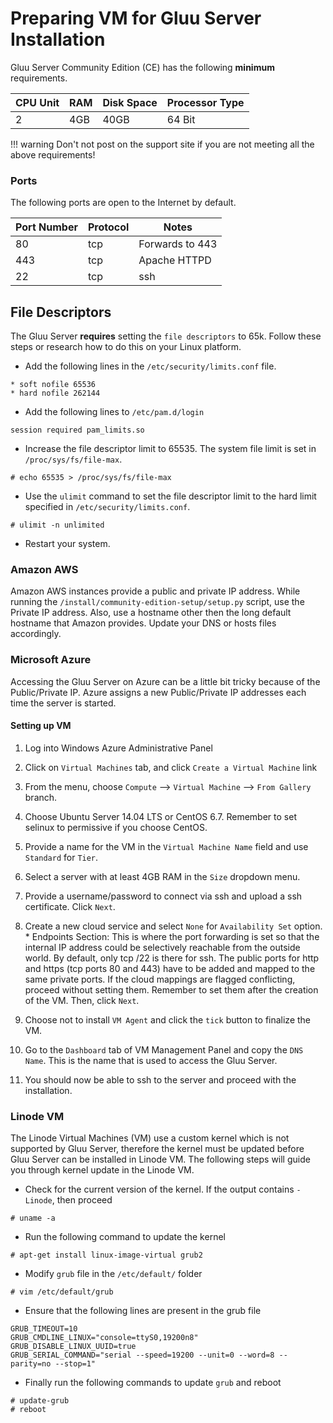 # Preparing VM for Gluu Server Installation

Gluu Server Community Edition (CE) has the following **minimum**
requirements. 

|CPU Unit  |    RAM     |   Disk Space      | Processor Type |
|----------|------------|-------------------|----------------|
|       2  |    4GB     |   40GB            |  64 Bit        |

!!! warning
    Don't not post on the support site if you are not 
    meeting all the above requirements!

### Ports

The following ports are open to the Internet by default.

|       Port Number     |       Protocol        |   Notes          |
|-----------------------|-----------------------|------------------|
|       80              |       tcp             | Forwards to 443  |
|       443             |       tcp             | Apache HTTPD     |
|       22              |       tcp             | ssh              |


## File Descriptors

The Gluu Server **requires** setting the `file descriptors` to 65k. 
Follow these steps or research how to do this on your Linux platform.

* Add the following lines in the `/etc/security/limits.conf` file.

```
* soft nofile 65536
* hard nofile 262144
```

* Add the following lines to `/etc/pam.d/login`
```
session required pam_limits.so
```

* Increase the file descriptor limit to 65535. The system file limit 
is set in `/proc/sys/fs/file-max`.
```
# echo 65535 > /proc/sys/fs/file-max
```

* Use the `ulimit` command to set the file descriptor limit to the hard 
limit specified in `/etc/security/limits.conf`.
```
# ulimit -n unlimited
```

* Restart your system.

### Amazon AWS

Amazon AWS instances provide a public and private IP address. While
running the `/install/community-edition-setup/setup.py` script, use the
Private IP address. Also, use a hostname other then the long default
hostname that Amazon provides. Update your DNS or hosts files accordingly.

### Microsoft Azure

Accessing the Gluu Server on Azure can be a little bit tricky because of
the Public/Private IP. Azure assigns a new Public/Private IP
addresses each time the server is started. 

#### Setting up VM
1. Log into Windows Azure Administrative Panel

2. Click on `Virtual Machines` tab, and click `Create a Virtual Machine` 
link

3. From the menu, choose `Compute` --> `Virtual Machine` --> `From Gallery` 
branch.

4. Choose Ubuntu Server 14.04 LTS or CentOS 6.7. Remember to set selinux
   to permissive if you choose CentOS.

5. Provide a name for the VM in the `Virtual Machine Name` field and use
`Standard` for `Tier`.

6. Select a server with at least 4GB RAM in the `Size` dropdown menu.

7. Provide a username/password to connect via ssh and upload a
   ssh certificate. Click `Next`.

8. Create a new cloud service and select `None` for `Availability Set`
   option.
        * Endpoints Section: This is where the port forwarding is set so
      that the internal IP address could be selectively reachable from
      the outside world. By default, only tcp /22 is there for ssh. The
      public ports for http and https (tcp ports 80 and 443) have to be
      added and mapped to the same private ports. If the cloud mappings
      are flagged conflicting, proceed without setting them. Remember to
      set them after the creation of the VM. Then, click `Next`.

9. Choose not to install `VM Agent` and click the `tick` button to
   finalize the VM.

10. Go to the `Dashboard` tab of VM Management Panel and copy the `DNS
    Name`. This is the name that is used to access the Gluu Server.

11. You should now be able to ssh to the server and proceed with the 
    installation.


### Linode VM

The Linode Virtual Machines (VM) use a custom kernel which is not 
supported by Gluu Server, therefore the kernel must be updated before 
Gluu Server can be installed in Linode VM. The following steps will 
guide you through kernel update in the Linode VM.

* Check for the current version of the kernel. If the output contains `-Linode`, then proceed
```
# uname -a
```

* Run the following command to update the kernel
```
# apt-get install linux-image-virtual grub2
```

* Modify `grub` file in the `/etc/default/` folder
```
# vim /etc/default/grub
```

  * Ensure that the following lines are present in the grub file
```
GRUB_TIMEOUT=10
GRUB_CMDLINE_LINUX="console=ttyS0,19200n8"
GRUB_DISABLE_LINUX_UUID=true
GRUB_SERIAL_COMMAND="serial --speed=19200 --unit=0 --word=8 --parity=no --stop=1"
```

* Finally run the following commands to update `grub` and reboot
```
# update-grub
# reboot
```
